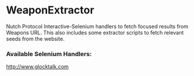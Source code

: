 # WeaponExtractor
Nutch Protocol Interactive-Selenium handlers to fetch focused results from Weapons URL. This also includes some extractor scripts to fetch relevant seeds from the website.

### Available Selenium Handlers:
http://www.glocktalk.com
